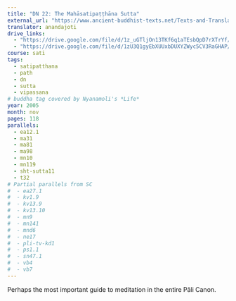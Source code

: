 ```yaml
---
title: "DN 22: The Mahāsatipaṭṭhāna Sutta"
external_url: "https://www.ancient-buddhist-texts.net/Texts-and-Translations/Satipatthana/index.htm"
translator: anandajoti
drive_links:
  - "https://drive.google.com/file/d/1z_uGTljOn13TKf6q1aTEsbQpD7rXTrYf/view?usp=drivesdk"
  - "https://drive.google.com/file/d/1zU3Q1gyEbXUUxbDUXYZWyc5CV3RaGHAP/view?usp=drivesdk"
course: sati
tags:
  - satipatthana
  - path
  - dn
  - sutta
  - vipassana
# buddha tag covered by Nyanamoli's *Life*
year: 2005
month: nov
pages: 118
parallels:
  - ea12.1
  - ma31
  - ma81
  - ma98
  - mn10
  - mn119
  - sht-sutta11
  - t32
# Partial parallels from SC
#  - ea27.1
#  - kv1.9
#  - kv13.9
#  - kv13.10
#  - mn9
#  - mn141
#  - mnd6
#  - ne17
#  - pli-tv-kd1
#  - ps1.1
#  - sn47.1
#  - vb4
#  - vb7
---
```


Perhaps the most important guide to meditation in the entire Pāli Canon.
